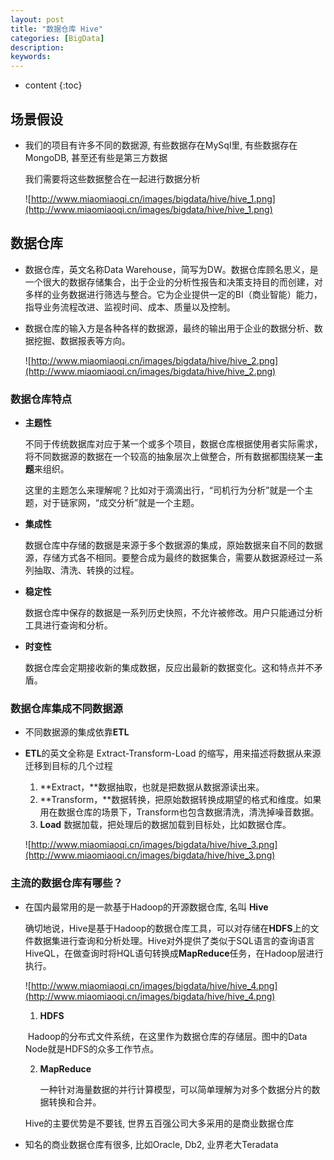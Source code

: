 ```yaml
---
layout: post
title: "数据仓库 Hive"
categories: [BigData]
description:
keywords:
---
```


* content
{:toc} 
## 场景假设

* 我们的项目有许多不同的数据源, 有些数据存在MySql里, 有些数据存在MongoDB, 甚至还有些是第三方数据

	我们需要将这些数据整合在一起进行数据分析

	![http://www.miaomiaoqi.cn/images/bigdata/hive/hive_1.png](http://www.miaomiaoqi.cn/images/bigdata/hive/hive_1.png)

## 数据仓库

* 数据仓库，英文名称Data Warehouse，简写为DW。数据仓库顾名思义，是一个很大的数据存储集合，出于企业的分析性报告和决策支持目的而创建，对多样的业务数据进行筛选与整合。它为企业提供一定的BI（商业智能）能力，指导业务流程改进、监视时间、成本、质量以及控制。

* 数据仓库的输入方是各种各样的数据源，最终的输出用于企业的数据分析、数据挖掘、数据报表等方向。

	![http://www.miaomiaoqi.cn/images/bigdata/hive/hive_2.png](http://www.miaomiaoqi.cn/images/bigdata/hive/hive_2.png)

### 数据仓库特点

* **主题性**

	不同于传统数据库对应于某一个或多个项目，数据仓库根据使用者实际需求，将不同数据源的数据在一个较高的抽象层次上做整合，所有数据都围绕某一**主题**来组织。

	这里的主题怎么来理解呢？比如对于滴滴出行，“司机行为分析”就是一个主题，对于链家网，“成交分析”就是一个主题。

* **集成性**

	数据仓库中存储的数据是来源于多个数据源的集成，原始数据来自不同的数据源，存储方式各不相同。要整合成为最终的数据集合，需要从数据源经过一系列抽取、清洗、转换的过程。

* **稳定性**

	数据仓库中保存的数据是一系列历史快照，不允许被修改。用户只能通过分析工具进行查询和分析。

* **时变性**

	数据仓库会定期接收新的集成数据，反应出最新的数据变化。这和特点并不矛盾。

### 数据仓库集成不同数据源

* 不同数据源的集成依靠**ETL**

* **ETL**的英文全称是 Extract-Transform-Load 的缩写，用来描述将数据从来源迁移到目标的几个过程

	1. **Extract，**数据抽取，也就是把数据从数据源读出来。
	1. **Transform，**数据转换，把原始数据转换成期望的格式和维度。如果用在数据仓库的场景下，Transform也包含数据清洗，清洗掉噪音数据。
	1. **Load**  数据加载，把处理后的数据加载到目标处，比如数据仓库。

	![http://www.miaomiaoqi.cn/images/bigdata/hive/hive_3.png](http://www.miaomiaoqi.cn/images/bigdata/hive/hive_3.png)

### 主流的数据仓库有哪些？

* 在国内最常用的是一款基于Hadoop的开源数据仓库, 名叫 **Hive**

	确切地说，Hive是基于Hadoop的数据仓库工具，可以对存储在**HDFS**上的文件数据集进行查询和分析处理。Hive对外提供了类似于SQL语言的查询语言 HiveQL，在做查询时将HQL语句转换成**MapReduce**任务，在Hadoop层进行执行。

	![http://www.miaomiaoqi.cn/images/bigdata/hive/hive_4.png](http://www.miaomiaoqi.cn/images/bigdata/hive/hive_4.png)

	1. **HDFS**

	​	Hadoop的分布式文件系统，在这里作为数据仓库的存储层。图中的Data Node就是HDFS的众多工作节点。

	2. **MapReduce**

		一种针对海量数据的并行计算模型，可以简单理解为对多个数据分片的数据转换和合并。

	Hive的主要优势是不要钱, 世界五百强公司大多采用的是商业数据仓库

* 知名的商业数据仓库有很多, 比如Oracle, Db2, 业界老大Teradata